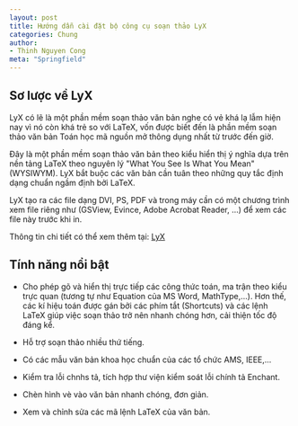```yaml
---
layout: post
title: Hướng dẫn cài đặt bộ công cụ soạn thảo LyX
categories: Chung
author:
- Thinh Nguyen Cong
meta: "Springfield"
---
```

## Sơ lược về LyX
LyX có lẽ là một phần mềm soạn thảo văn bản nghe có vẻ khá lạ lẫm hiện nay vì nó còn khá trẻ so với LaTeX, vốn được biết đến là phần mềm soạn thảo văn bản Toán học mã nguồn mở thông dụng nhất từ trước đến giờ.

Đây là một phần mềm soạn thảo văn bản theo kiểu hiển thị ý nghĩa dựa trên nền tảng LaTeX theo nguyên lý "What You See Is What You Mean"(WYSIWYM). LyX bắt buộc các văn bản cần tuân theo những quy tắc định dạng chuẩn ngầm định bởi LaTeX.

LyX tạo ra các file dạng DVI, PS, PDF và trong máy cần có một chương trình xem file riêng như (GSView, Evince, Adobe Acrobat Reader, ...) để xem các file này trước khi in.

Thông tin chi tiết có thể xem thêm tại: [LyX](https://www.lyx.org/)

## Tính năng nổi bật 
- Cho phép gõ và hiển thị trực tiếp các công thức toán, ma trận theo kiểu trực quan (tương tự như Equation của MS Word, MathType,...). Hơn thế, các kí hiệu toán được gán bởi các phím tắt (Shortcuts) và các lệnh LaTeX giúp việc soạn thảo trở nên nhanh chóng hơn, cải thiện tốc độ đáng kể.

- Hỗ trợ soạn thảo nhiều thứ tiếng.

- Có các mẫu văn bản khoa học chuẩn của các tổ chức AMS, IEEE,...

- Kiểm tra lỗi chnhs tả, tích hợp thư viện kiểm soát lỗi chính tả Enchant.

- Chèn hình vè vào văn bản nhanh chóng, đơn giản.

- Xem và chỉnh sửa các mã lệnh LaTeX của văn bản.